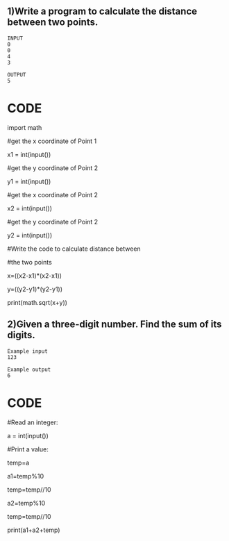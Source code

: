 ## 1)Write a program to calculate the distance between two points.
```
INPUT 
0
0
4
3

OUTPUT
5
```
# CODE

import math

#get the x coordinate of Point 1

x1 = int(input())  

#get the y coordinate of Point 2

y1 = int(input())  

#get the x coordinate of Point 2

x2 = int(input()) 

#get the y coordinate of Point 2

y2 = int(input()) 

#Write the code to calculate distance between 

#the two points 

x=((x2-x1)*(x2-x1))

y=((y2-y1)*(y2-y1))

print(math.sqrt(x+y))

## 2)Given a three-digit number. Find the sum of its digits.

```
Example input
123

Example output
6
```
# CODE

#Read an integer:

a = int(input())

#Print a value:

temp=a

a1=temp%10

temp=temp//10

a2=temp%10

temp=temp//10

print(a1+a2+temp)

